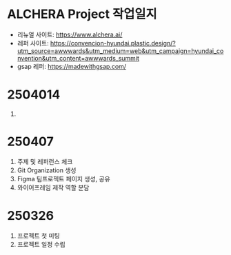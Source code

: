# ALCHERA Project 작업일지
- 리뉴얼 사이트: https://www.alchera.ai/
- 레퍼 사이트: https://convencion-hyundai.plastic.design/?utm_source=awwwards&utm_medium=web&utm_campaign=hyundai_convention&utm_content=awwwards_summit
- gsap 레퍼: https://madewithgsap.com/

# 2504014
1. 

# 250407
1. 주제 및 레퍼런스 체크
2. Git Organization 생성
3. Figma 팀프로젝트 페이지 생성, 공유
4. 와이어프레임 제작 역할 분담

# 250326
1. 프로젝트 첫 미팅
2. 프로젝트 일정 수립
